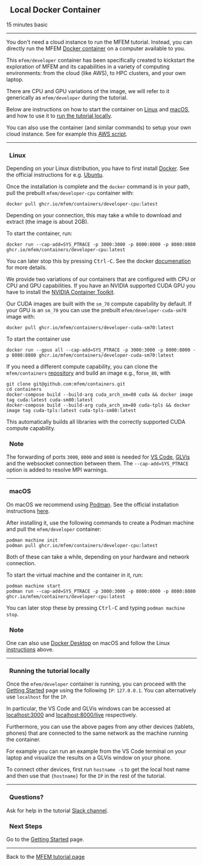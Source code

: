 ## <span class="mdi mdi-docker"></span>&nbsp; Local Docker Container

<span class="label label-default">15 minutes</span>
<span class="label label-default">basic</span>

---

You don't need a cloud instance to run the MFEM tutorial. Instead, you can
directly run the MFEM [Docker container](https://github.com/mfem/containers)
on a computer available to you.

This `mfem/developer` container has been specifically created to kickstart the exploration of
MFEM and its capabilities in a variety of computing environments: from the cloud
(like AWS), to HPC clusters, and your own laptop.

There are CPU and GPU variations of the image, we will refer to it generically
as `mfem/developer` during the tutorial.

Below are instructions on how to start the container on [Linux](#linux) and [macOS](#macos),
and how to use it to [run the tutorial locally](#running-the-tutorial-locally).

You can also use the container (and similar commands) to setup your own cloud instance. See
for example this [AWS script](https://github.com/mfem/containers/blob/main/developer/user-data.sh).

---

### <i class="fa fa-check-square-o"></i>&nbsp; Linux

Depending on your Linux distribution, you have to first install [Docker](https://www.docker.com/).
See the official instructions for e.g. [Ubuntu](https://docs.docker.com/engine/install/ubuntu/).

Once the installation is complete and the `docker` command is in your path,
pull the prebuilt `mfem/developer-cpu` container with:

    docker pull ghcr.io/mfem/containers/developer-cpu:latest

Depending on your connection, this may take a while to download and extract (the image is about 2GB).

To start the container, run:

    docker run --cap-add=SYS_PTRACE -p 3000:3000 -p 8000:8000 -p 8080:8080 ghcr.io/mfem/containers/developer-cpu:latest

You can later stop this by pressing <kbd>Ctrl-C</kbd>.
See the docker [documenation](https://docs.docker.com/engine/reference/commandline/cli/) for more details.

We provide two variations of our containers that are configured with CPU or CPU
and GPU capabilities. If you have an NVIDIA supported CUDA GPU you have to
install the [NVIDIA Container Toolkit](https://docs.nvidia.com/datacenter/cloud-native/container-toolkit/latest/install-guide.html).

Our CUDA images are built with the `sm_70` compute capability by default. If your GPU is
an `sm_70` you can use the prebuilt `mfem/developer-cuda-sm70` image with:

    docker pull ghcr.io/mfem/containers/developer-cuda-sm70:latest

To start the container use

    docker run --gpus all --cap-add=SYS_PTRACE -p 3000:3000 -p 8000:8000 -p 8080:8080 ghcr.io/mfem/containers/developer-cuda-sm70:latest

If you need a different compute capability, you can clone the `mfem/containers`
[repository](https://github.com/mfem/containers) and build an image e.g., for`sm_80`, with

    git clone git@github.com:mfem/containers.git
    cd containers
    docker-compose build --build-arg cuda_arch_sm=80 cuda && docker image tag cuda:latest cuda-sm80:latest
    docker-compose build --build-arg cuda_arch_sm=80 cuda-tpls && docker image tag cuda-tpls:latest cuda-tpls-sm80:latest

This automatically builds all libraries with the correctly supported CUDA compute capability.

<div class="panel panel-info">
<div class="panel-heading">
<h3 class="panel-title"><i class="fa fa-info-circle"></i>&nbsp; Note</h3>
</div>
<div class="panel-body">
The forwarding of ports <code>3000</code>, <code>8000</code> and <code>8080</code>
is needed for
<a href="../start/#set-up-vs-code">VS Code</a>, <a href="../start/#set-up-glvis">GLVis</a> and the websocket connection between them.
The <code>--cap-add=SYS_PTRACE</code> option is added to resolve MPI warnings.
</div>
</div>

---

### <i class="fa fa-check-square-o"></i>&nbsp; macOS

On macOS we recommend using [Podman](https://podman.io). See the official
installation instructions [here](https://podman.io/getting-started/installation).

After installing it, use the following commands to create a Podman machine and pull the `mfem/developer` container:

    podman machine init
    podman pull ghcr.io/mfem/containers/developer-cpu:latest

Both of these can take a while, depending on your hardware and network connection.

To start the virtual machine and the container in it, run:

    podman machine start
    podman run --cap-add=SYS_PTRACE -p 3000:3000 -p 8000:8000 -p 8080:8080 ghcr.io/mfem/containers/developer-cpu:latest

You can later stop these by pressing <kbd>Ctrl-C</kbd> and typing `podman machine stop`.

<div class="panel panel-info">
<div class="panel-heading">
<h3 class="panel-title"><i class="fa fa-info-circle"></i>&nbsp; Note</h3>
</div>
<div class="panel-body">
One can also use <a href="https://docs.docker.com/desktop/install/mac-install/">Docker Desktop</a>
on macOS and follow the Linux <a href="#linux">instructions</a> above.
</div>
</div>

---

### <i class="fa fa-check-square-o"></i>&nbsp; Running the tutorial locally

Once the `mfem/developer` container is running, you can proceed with the
[<i class="fa fa-play-circle"></i> Getting Started](start.md) page using the
following `IP`: `127.0.0.1`. You can alternatively use `localhost` for the `IP`.

In particular, the VS Code and GLVis windows can be accessed at
[localhost:3000](http://localhost:3000) and
[localhost:8000/live](http://localhost:8000/live) respectively.

Furthermore, you can use the above pages from any other devices (tablets,
phones) that are connected to the same network as the machine running the
container.

For example you can run an example from the VS Code terminal on your laptop and
visualize the results on a GLVis window on your phone.

To connect other devices, first run `hostname -s` to get the local host name and then
use that `{hostname}` for the `IP` in the rest of the tutorial.

---

<div class="panel panel-warning">
<div class="panel-heading">
<h3 class="panel-title"><i class="fa fa-question-circle"></i>&nbsp; Questions?</h3>
</div>
<div class="panel-body">
Ask for help in the tutorial <a href="https://radiuss-llnl.slack.com/archives/C03T2DQCSC8">Slack channel</a>.
</div>
</div>

<div class="panel panel-success">
<div class="panel-heading">
<h3 class="panel-title"><i class="fa fa-external-link"></i>&nbsp; Next Steps</h3>
</div>
<div class="panel-body">
Go to the <a href="../start"><i class="fa fa-play-circle"></i> Getting Started</a> page.
</div>
</div>

---

Back to the [MFEM tutorial page](index.md)

<script type="text/x-mathjax-config">MathJax.Hub.Config({TeX: {equationNumbers: {autoNumber: "all"}}, tex2jax: {inlineMath: [['$','$']]}});</script>
<script type="text/javascript" src="https://cdnjs.cloudflare.com/ajax/libs/mathjax/2.7.2/MathJax.js?config=TeX-AMS_HTML"></script>
<link href="https://cdn.jsdelivr.net/npm/@mdi/font@4.x/css/materialdesignicons.min.css" rel="stylesheet">
